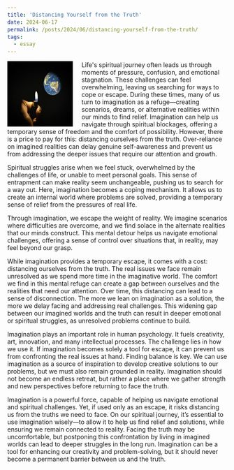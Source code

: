 ```yaml
---
title: 'Distancing Yourself from the Truth'
date: 2024-06-17
permalink: /posts/2024/06/distancing-yourself-from-the-truth/
tags:
  - essay
---
```


<img width="150" alt="distance truth" src="/images/posts/distancing-yourself-from-the-truth.png" style="float: left; margin-right: 20px;" /> Life's spiritual journey often leads us through moments of pressure, confusion, and emotional stagnation. These challenges can feel overwhelming, leaving us searching for ways to cope or escape. During these times, many of us turn to imagination as a refuge—creating scenarios, dreams, or alternative realities within our minds to find relief. Imagination can help us navigate through spiritual blockages, offering a temporary sense of freedom and the comfort of possibility. However, there is a price to pay for this: distancing ourselves from the truth. Over-reliance on imagined realities can delay genuine self-awareness and prevent us from addressing the deeper issues that require our attention and growth.

Spiritual struggles arise when we feel stuck, overwhelmed by the challenges of life, or unable to meet personal goals. This sense of entrapment can make reality seem unchangeable, pushing us to search for a way out. Here, imagination becomes a coping mechanism. It allows us to create an internal world where problems are solved, providing a temporary sense of relief from the pressures of real life.

Through imagination, we escape the weight of reality. We imagine scenarios where difficulties are overcome, and we find solace in the alternate realities that our minds construct. This mental detour helps us navigate emotional challenges, offering a sense of control over situations that, in reality, may feel beyond our grasp.

While imagination provides a temporary escape, it comes with a cost: distancing ourselves from the truth. The real issues we face remain unresolved as we spend more time in the imaginative world. The comfort we find in this mental refuge can create a gap between ourselves and the realities that need our attention. Over time, this distancing can lead to a sense of disconnection. The more we lean on imagination as a solution, the more we delay facing and addressing real challenges. This widening gap between our imagined worlds and the truth can result in deeper emotional or spiritual struggles, as unresolved problems continue to build.

Imagination plays an important role in human psychology. It fuels creativity, art, innovation, and many intellectual processes. The challenge lies in how we use it. If imagination becomes solely a tool for escape, it can prevent us from confronting the real issues at hand. Finding balance is key. We can use imagination as a source of inspiration to develop creative solutions to our problems, but we must also remain grounded in reality. Imagination should not become an endless retreat, but rather a place where we gather strength and new perspectives before returning to face the truth.

Imagination is a powerful force, capable of helping us navigate emotional and spiritual challenges. Yet, if used only as an escape, it risks distancing us from the truths we need to face. On our spiritual journey, it’s essential to use imagination wisely—to allow it to help us find relief and solutions, while ensuring we remain connected to reality. Facing the truth may be uncomfortable, but postponing this confrontation by living in imagined worlds can lead to deeper struggles in the long run. Imagination can be a tool for enhancing our creativity and problem-solving, but it should never become a permanent barrier between us and the truth.
